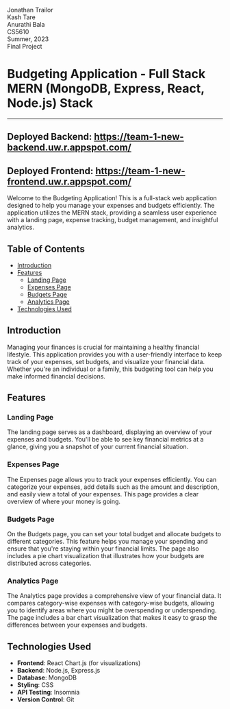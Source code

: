 Jonathan Trailor \
Kash Tare \
Anurathi Bala \
CS5610 \
Summer, 2023 \
Final Project 

# Budgeting Application - Full Stack MERN (MongoDB, Express, React, Node.js) Stack

---
Deployed Backend: https://team-1-new-backend.uw.r.appspot.com/
---
Deployed Frontend: https://team-1-new-frontend.uw.r.appspot.com/
---

Welcome to the Budgeting Application! This is a full-stack web application designed to help you manage your expenses and budgets efficiently. The application utilizes the MERN stack, providing a seamless user experience with a landing page, expense tracking, budget management, and insightful analytics.

## Table of Contents

- [Introduction](#introduction)
- [Features](#features)
  - [Landing Page](#landing-page)
  - [Expenses Page](#expenses-page)
  - [Budgets Page](#budgets-page)
  - [Analytics Page](#analytics-page)
- [Technologies Used](#technologies-used)

## Introduction

Managing your finances is crucial for maintaining a healthy financial lifestyle. This application provides you with a user-friendly interface to keep track of your expenses, set budgets, and visualize your financial data. Whether you're an individual or a family, this budgeting tool can help you make informed financial decisions.

## Features

### Landing Page

The landing page serves as a dashboard, displaying an overview of your expenses and budgets. You'll be able to see key financial metrics at a glance, giving you a snapshot of your current financial situation.

### Expenses Page

The Expenses page allows you to track your expenses efficiently. You can categorize your expenses, add details such as the amount and description, and easily view a total of your expenses. This page provides a clear overview of where your money is going.

### Budgets Page

On the Budgets page, you can set your total budget and allocate budgets to different categories. This feature helps you manage your spending and ensure that you're staying within your financial limits. The page also includes a pie chart visualization that illustrates how your budgets are distributed across categories.

### Analytics Page

The Analytics page provides a comprehensive view of your financial data. It compares category-wise expenses with category-wise budgets, allowing you to identify areas where you might be overspending or underspending. The page includes a bar chart visualization that makes it easy to grasp the differences between your expenses and budgets.

## Technologies Used

- **Frontend**: React Chart.js (for visualizations)
- **Backend**: Node.js, Express.js
- **Database**: MongoDB
- **Styling**: CSS 
- **API Testing**: Insomnia
- **Version Control**: Git


